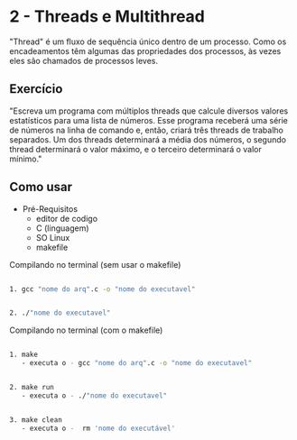 # 2 - Threads e Multithread

"Thread" é um fluxo de sequência único dentro de um processo. Como os encadeamentos têm algumas das propriedades dos processos, às vezes eles são chamados de processos leves.

## Exercício

"Escreva um programa com múltiplos threads que calcule diversos valores estatísticos para uma lista de números. Esse programa receberá uma série de números na linha de comando e, então, criará três threads de trabalho separados. Um dos threads determinará a média dos números, o segundo thread determinará o valor máximo, e o terceiro determinará o valor mínimo."

## Como usar
* Pré-Requisitos
  * editor de codigo
  * C (linguagem)
  * SO Linux
  * makefile

Compilando no terminal (sem usar o makefile) 

```bash

1. gcc "nome do arq".c -o "nome do executavel"

```
```bash

2. ./"nome do executavel"

```

Compilando no terminal (com o makefile)

```bash

1. make 
   - executa o - gcc "nome do arq".c -o "nome do executavel"

```
```bash

2. make run
   - executa o - ./"nome do executavel"

```
```bash

3. make clean
   - executa o -  rm 'nome do executável'
